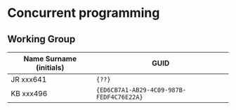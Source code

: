 # Concurrent programming

## Working Group

| Name Surname (initials) | GUID                                     |
| ----------------------- | ---------------------------------------- |
| JR xxx641               | `{??}` |
| KB xxx496               | `{ED6CB7A1-AB29-4C09-987B-FEDF4C76E22A}` |
